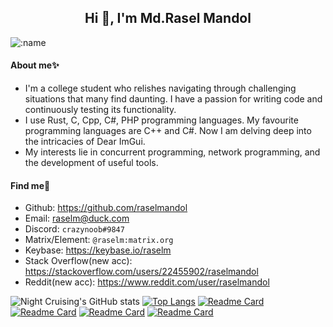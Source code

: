 <h2 align="center">Hi 👋, I'm Md.Rasel Mandol</h2>

![:name](https://count.getloli.com/get/@:raselmandol?theme=rule34)

#### About me✨ 

* I'm a college student who relishes navigating through challenging situations that many find daunting. I have a passion for writing code and continuously testing its functionality.
* I use Rust, C, Cpp, C#, PHP programming languages. My favourite programming languages are C++ and C#. Now I am delving deep into the intricacies of Dear ImGui.
* My interests lie in concurrent programming, network programming, and the development of useful tools.

#### Find me👀

* Github: <https://github.com/raselmandol>
* Email: <raselm@duck.com>
* Discord: `crazynoob#9847`
* Matrix/Element: `@raselm:matrix.org`
* Keybase: <https://keybase.io/raselm>
* Stack Overflow(new acc): <https://stackoverflow.com/users/22455902/raselmandol>
* Reddit(new acc): <https://www.reddit.com/user/raselmandol>


![Night Cruising's GitHub stats](https://github-readme-stats-git-masterrstaa-rickstaa.vercel.app/api?username=raselmandol&show_icons=true&count_private=true)
[![Top Langs](https://github-readme-stats.vercel.app/api/top-langs/?username=raselmandol&layout=compact&hide=javascript,html,css,PowerShell)](https://github.com/anuraghazra/github-readme-stats)
[![Readme Card](https://github-readme-stats.vercel.app/api/pin/?username=raselmandol&repo=KOELbit-RvA)](https://github.com/raselmandol/KOELbit-RvA)
[![Readme Card](https://github-readme-stats.vercel.app/api/pin/?username=raselmandol&repo=ubGUI)](https://github.com/raselmandol/ubGUI)
[![Readme Card](https://github-readme-stats.vercel.app/api/pin/?username=raselmandol&repo=comprehensive-rust-bn)](https://github.com/raselmandol/comprehensive-rust-bn)
[![Readme Card](https://github-readme-stats.vercel.app/api/pin/?username=raselmandol&repo=comprehensive-rust-bn-desktop)](https://github.com/raselmandol/comprehensive-rust-bn-desktop)
